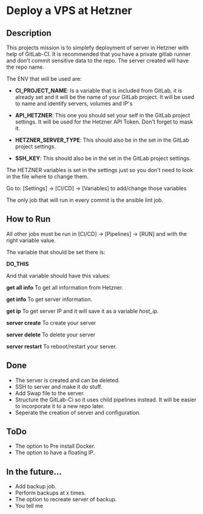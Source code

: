 # Deploy a VPS at Hetzner


## Description

This projects mission is to simplefy deployment of server in Hetzner with help of GitLab-CI.
It is recommended that you have a private gitlab runner and don't commit sensitive data to the repo.
The server created will have the repo name.

The ENV that will be used are:

* **CI_PROJECT_NAME**: Is a variable that is included from GitLab, it is already set and it will be the name of your GitLab project. It will be used to name and identify servers, volumes and IP's

* **API_HETZNER**: This one you should set your self in the GitLab project settings. It will be used for the Hetzner API Token. Don't forget to mask it.

* **HETZNER_SERVER_TYPE**: This should also be in the set in the GitLab project settings.

* **SSH_KEY**: This should also be in the set in the GitLab project settings.

The HETZNER variables is set in the settings just so you don't need to look in the file where to change them.

Go to: [Settings] -> [CI/CD] -> [Variables] to add/change those variables


The only job that will run in every commit is the ansible lint job.

## How to Run

All other jobs must be run in [CI/CD] -> [Pipelines] -> [RUN] and with the right variable value.

The variable that should be set there is:

**DO_THIS**

And that variable should have this values:

**get all info**    To get all information from Hetzner.

**get info**        To get server information.

**get ip**          To get server IP and it will save it as a variable *host_ip*.

**server create**   To create your server

**server delete**   To delete your server

**server restart**  To reboot/restart your server.


## Done

 * The server is created and can be deleted.
 * SSH to server and make it do stuff.
 * Add Swap file to the server.
 * Structure the GitLab-Ci so it uses child pipelines instead. It will be easier to incorporate it to a new repo later.
 * Seperate the creation of server and configuration.

## ToDo

 * The option to Pre install Docker.
 * The option to have a floating IP.

## In the future...

 * Add backup job.
 * Perform backups at x times.
 * The option to recreate server of backup.
 * You tell me

